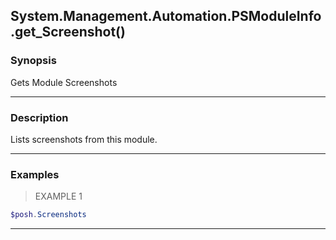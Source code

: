 System.Management.Automation.PSModuleInfo.get_Screenshot()
----------------------------------------------------------




### Synopsis
Gets Module Screenshots



---


### Description

Lists screenshots from this module.



---


### Examples
> EXAMPLE 1

```PowerShell
$posh.Screenshots
```


---
